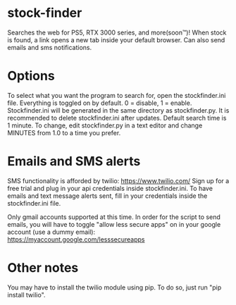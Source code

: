 # stock-finder
Searches the web for PS5, RTX 3000 series, and more(soon™)!
When stock is found, a link opens a new tab inside your default browser. Can also send emails and sms notifications.

# Options
To select what you want the program to search for, open the stockfinder.ini file. Everything is toggled on by default. 0 = disable, 1 = enable.
Stockfinder.ini will be generated in the same directory as stockfinder.py. It is recommended to delete stockfinder.ini after updates.
Default search time is 1 minute. To change, edit stockfinder.py in a text editor and change MINUTES from 1.0 to a time you prefer.

# Emails and SMS alerts
SMS functionality is afforded by twilio: https://www.twilio.com/ Sign up for a free trial and plug in your api credentials inside stockfinder.ini.
To have emails and text message alerts sent, fill in your credentials inside the stockfinder.ini file.

Only gmail accounts supported at this time. In order for the script to send emails, you will have to toggle "allow less secure apps" on in your google account (use a dummy email): https://myaccount.google.com/lesssecureapps

# Other notes
You may have to install the twilio module using pip. To do so, just run "pip install twilio".

